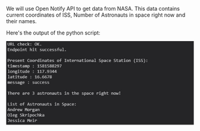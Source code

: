 We will use Open Notify API to get data from NASA. This data contains current coordinates of ISS, Number of Astronauts in space right now and their names.

Here's the output of the python script:

![img](https://github.com/deepankarkotnala/PlayWithPython/blob/master/APIs_Using_Python/Images/NASA_API_Info.JPG)
